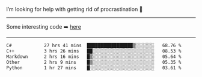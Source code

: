 I’m looking for help with getting rid of procrastination 🤔

-----

Some interesting code :arrow_right: [here](https://github.com/zhen8838/playground)

-----

<!--START_SECTION:waka-->

```txt
C#            27 hrs 41 mins  █████████████████▒░░░░░░░   68.76 %
C++           3 hrs 26 mins   ██░░░░░░░░░░░░░░░░░░░░░░░   08.53 %
Markdown      2 hrs 16 mins   █▒░░░░░░░░░░░░░░░░░░░░░░░   05.64 %
Other         2 hrs 9 mins    █▒░░░░░░░░░░░░░░░░░░░░░░░   05.35 %
Python        1 hr 27 mins    █░░░░░░░░░░░░░░░░░░░░░░░░   03.61 %
```

<!--END_SECTION:waka-->

<!--
**zhen8838/zhen8838** is a ✨ _special_ ✨ repository because its `README.md` (this file) appears on your GitHub profile.

Here are some ideas to get you started:

- 🔭 I’m currently working on ...
- 🌱 I’m currently learning ...
- 👯 I’m looking to collaborate on ...
 ...
- 💬 Ask me about ...
- 📫 How to reach me: ...
- 😄 Pronouns: ...
- ⚡ Fun fact: ...
-->
